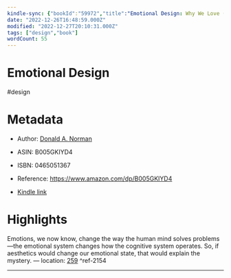 ```yaml
---
kindle-sync: {"bookId":"59972","title":"Emotional Design: Why We Love (or Hate) Everyday Things","author":"Donald A. Norman","asin":"B005GKIYD4","lastAnnotatedDate":"2012-10-16","bookImageUrl":"https://m.media-amazon.com/images/I/71lsCWwYwKL._SY160.jpg","highlightsCount":1}
date: "2022-12-26T16:48:59.000Z"
modified: "2022-12-27T20:10:31.000Z"
tags: ["design","book"]
wordCount: 55
---
```

# Emotional Design

#design 

# Metadata

* Author: [Donald A. Norman](https://www.amazon.com/Donald-A-Norman/e/B000APP96A/ref=dp_byline_cont_ebooks_1)

* ASIN: B005GKIYD4

* ISBN: 0465051367

* Reference: <https://www.amazon.com/dp/B005GKIYD4>

* [Kindle link](kindle://book?action=open&asin=B005GKIYD4)

# Highlights

Emotions, we now know, change the way the human mind solves problems—the emotional system changes how the cognitive system operates. So, if aesthetics would change our emotional state, that would explain the mystery. — location: [259](kindle://book?action=open&asin=B005GKIYD4&location=259) ^ref-2154

---
